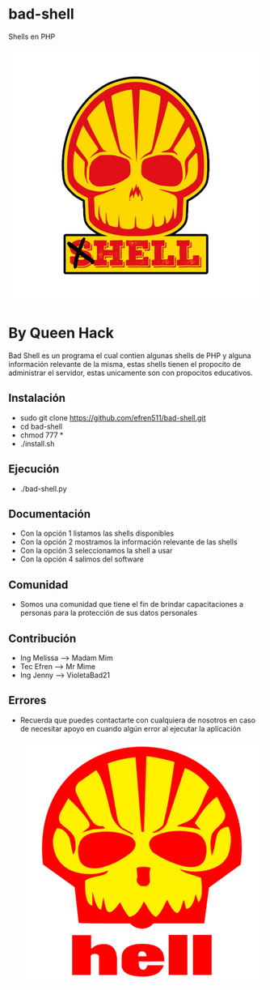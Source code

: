 # bad-shell
Shells en PHP

<p align="center"><a href="https://github.com/efren511/" target="_blank">
    <img src="https://github.com/efren511/bad-shell/blob/master/logo.png">
</a></p>

<h1>By Queen Hack</h1>

Bad Shell es un programa el cual contien algunas shells de PHP y
alguna información relevante de la misma, estas shells tienen el
propocito de administrar el servidor, estas unicamente son con
propocitos educativos.

Instalación
------------
* sudo git clone https://github.com/efren511/bad-shell.git
* cd bad-shell
* chmod 777 *
* ./install.sh

Ejecución
------------
* ./bad-shell.py

Documentación
-------------

* Con la opción 1 listamos las shells disponibles
* Con la opción 2 mostramos la información relevante de las shells
* Con la opción 3 seleccionamos la shell a usar
* Con la opción 4 salimos del software

Comunidad
---------

* Somos una comunidad que tiene el fin de brindar
  capacitaciones a personas para la protección de
  sus datos personales

Contribución
------------

* Ing Melissa --> Madam Mim
* Tec Efren --> Mr Mime
* Ing Jenny --> VioletaBad21

Errores
---------------

* Recuerda que puedes contactarte con cualquiera de nosotros en caso de
  necesitar apoyo en cuando algún error al ejecutar la aplicación

  <p align="center"><a href="https://github.com/efren511/" target="_blank">
      <img src="https://github.com/efren511/bad-shell/blob/master/logo2.png">
  </a></p>
